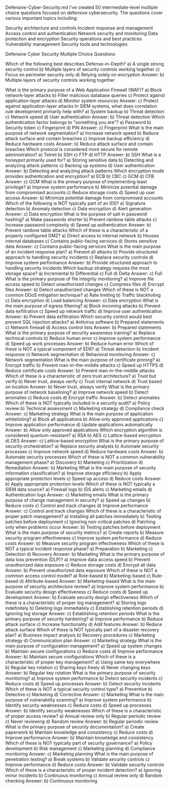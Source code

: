 Defensive-Cyber-Security.md
I've created 50 intermediate-level multiple choice questions focused on defensive cybersecurity. The questions cover various important topics including:

Security architecture and controls
Incident response and management
Access control and authentication
Network security and monitoring
Data protection and encryption
Security operations and best practices
Vulnerability management
Security tools and technologies



Defensive Cyber Security Multiple Choice Questions

Which of the following best describes Defense-in-Depth?
a) A single strong security control 
b) Multiple layers of security controls working together 
c) Focus on perimeter security only 
d) Relying solely on encryption
Answer: b) Multiple layers of security controls working together

What is the primary purpose of a Web Application Firewall (WAF)? a) Block network-layer attacks b) Filter malicious database queries c) Protect against application-layer attacks d) Monitor system resources Answer: c) Protect against application-layer attacks
In SIEM systems, what does correlation rule development primarily help with? a) System backup b) Threat detection c) Network speed d) User authentication Answer: b) Threat detection
Which authentication factor belongs to "something you are"? a) Password b) Security token c) Fingerprint d) PIN Answer: c) Fingerprint
What is the main purpose of network segmentation? a) Increase network speed b) Reduce attack surface and contain breaches c) Improve backup efficiency d) Reduce hardware costs Answer: b) Reduce attack surface and contain breaches
Which protocol is considered more secure for remote administration? a) Telnet b) SSH c) FTP d) HTTP Answer: b) SSH
What is a honeypot primarily used for? a) Storing sensitive data b) Detecting and analyzing attack patterns c) Backing up systems d) User authentication Answer: b) Detecting and analyzing attack patterns
Which encryption mode provides authentication and encryption? a) ECB b) CBC c) GCM d) CFB Answer: c) GCM
What is the primary purpose of implementing least privilege? a) Improve system performance b) Minimize potential damage from compromised accounts c) Reduce storage costs d) Speed up user access Answer: b) Minimize potential damage from compromised accounts
Which of the following is NOT typically part of an IDS? a) Signature detection b) Anomaly detection c) Data encryption d) Alert generation Answer: c) Data encryption
What is the purpose of salt in password hashing? a) Make passwords shorter b) Prevent rainbow table attacks c) Increase password complexity d) Speed up authentication Answer: b) Prevent rainbow table attacks
Which of these is a characteristic of a properly configured DMZ? a) Direct access to internal network b) Houses internal databases c) Contains public-facing services d) Stores sensitive data Answer: c) Contains public-facing services
What is the main purpose of an incident response plan? a) Prevent all attacks b) Provide structured approach to handling security incidents c) Replace security controls d) Improve system performance Answer: b) Provide structured approach to handling security incidents
Which backup strategy requires the most storage space? a) Incremental b) Differential c) Full d) Delta Answer: c) Full
What is the primary purpose of file integrity monitoring? a) Improve file access speed b) Detect unauthorized changes c) Compress files d) Encrypt files Answer: b) Detect unauthorized changes
Which of these is NOT a common DDoS mitigation technique? a) Rate limiting b) Traffic blackholing c) Data encryption d) Load balancing Answer: c) Data encryption
What is the main purpose of egress filtering? a) Block incoming attacks b) Prevent data exfiltration c) Speed up network traffic d) Improve user authentication Answer: b) Prevent data exfiltration
Which security control would best prevent SQL injection attacks? a) Antivirus software b) Prepared statements c) Network firewall d) Access control lists Answer: b) Prepared statements
What is the primary purpose of security awareness training? a) Replace technical controls b) Reduce human error c) Improve system performance d) Speed up work processes Answer: b) Reduce human error
Which of these is NOT a typical component of EDR? a) Threat detection b) Incident response c) Network segmentation d) Behavioral monitoring Answer: c) Network segmentation
What is the main purpose of certificate pinning? a) Encrypt traffic b) Prevent man-in-the-middle attacks c) Speed up HTTPS d) Reduce certificate costs Answer: b) Prevent man-in-the-middle attacks
Which of these is a characteristic of zero trust architecture? a) Trust but verify b) Never trust, always verify c) Trust internal network d) Trust based on location Answer: b) Never trust, always verify
What is the primary purpose of network baselining? a) Improve network speed b) Detect anomalies c) Reduce costs d) Encrypt traffic Answer: b) Detect anomalies
Which of these is NOT typically included in a security audit? a) Policy review b) Technical assessment c) Marketing strategy d) Compliance check Answer: c) Marketing strategy
What is the main purpose of application whitelisting? a) Block all applications b) Allow only approved applications c) Improve application performance d) Update applications automatically Answer: b) Allow only approved applications
Which encryption algorithm is considered quantum-resistant? a) RSA b) AES c) Lattice-based encryption d) DES Answer: c) Lattice-based encryption
What is the primary purpose of security orchestration? a) Replace security analysts b) Automate security processes c) Improve network speed d) Reduce hardware costs Answer: b) Automate security processes
Which of these is NOT a common vulnerability management phase? a) Discovery b) Marketing c) Prioritization d) Remediation Answer: b) Marketing
What is the main purpose of security information classification? a) Improve storage efficiency b) Apply appropriate protection levels c) Speed up access d) Reduce costs Answer: b) Apply appropriate protection levels
Which of these is NOT typically a SIEM data source? a) Firewall logs b) IDS alerts c) Marketing emails d) Authentication logs Answer: c) Marketing emails
What is the primary purpose of change management in security? a) Speed up changes b) Reduce costs c) Control and track changes d) Improve performance Answer: c) Control and track changes
Which of these is a characteristic of proper patch management? a) Installing all patches immediately b) Testing patches before deployment c) Ignoring non-critical patches d) Patching only when problems occur Answer: b) Testing patches before deployment
What is the main purpose of security metrics? a) Create reports b) Measure security program effectiveness c) Improve system performance d) Reduce costs Answer: b) Measure security program effectiveness
Which of these is NOT a typical incident response phase? a) Preparation b) Marketing c) Detection d) Recovery Answer: b) Marketing
What is the primary purpose of data loss prevention (DLP)? a) Improve data access speed b) Prevent unauthorized data exposure c) Reduce storage costs d) Encrypt all data Answer: b) Prevent unauthorized data exposure
Which of these is NOT a common access control model? a) Role-based b) Marketing-based c) Rule-based d) Attribute-based Answer: b) Marketing-based
What is the main purpose of security architecture review? a) Improve system performance b) Evaluate security design effectiveness c) Reduce costs d) Speed up development Answer: b) Evaluate security design effectiveness
Which of these is a characteristic of proper log management? a) Storing logs indefinitely b) Deleting logs immediately c) Establishing retention periods d) Ignoring log storage Answer: c) Establishing retention periods
What is the primary purpose of security hardening? a) Improve performance b) Reduce attack surface c) Increase functionality d) Add features Answer: b) Reduce attack surface
Which of these is NOT typically part of a disaster recovery plan? a) Business impact analysis b) Recovery procedures c) Marketing strategy d) Communication plan Answer: c) Marketing strategy
What is the main purpose of configuration management? a) Speed up system changes b) Maintain secure configurations c) Reduce costs d) Improve performance Answer: b) Maintain secure configurations
Which of these is a characteristic of proper key management? a) Using same key everywhere b) Regular key rotation c) Sharing keys freely d) Never changing keys Answer: b) Regular key rotation
What is the primary purpose of security monitoring? a) Improve system performance b) Detect security incidents c) Reduce costs d) Speed up processes Answer: b) Detect security incidents
Which of these is NOT a typical security control type? a) Preventive b) Detective c) Marketing d) Corrective Answer: c) Marketing
What is the main purpose of vulnerability scanning? a) Improve system performance b) Identify security weaknesses c) Reduce costs d) Speed up processes Answer: b) Identify security weaknesses
Which of these is a characteristic of proper access review? a) Annual review only b) Regular periodic review c) Never reviewing d) Random review Answer: b) Regular periodic review
What is the primary purpose of security documentation? a) Create paperwork b) Maintain knowledge and consistency c) Reduce costs d) Improve performance Answer: b) Maintain knowledge and consistency
Which of these is NOT typically part of security governance? a) Policy development b) Risk management c) Marketing planning d) Compliance monitoring Answer: c) Marketing planning
What is the main purpose of penetration testing? a) Break systems b) Validate security controls c) Improve performance d) Reduce costs Answer: b) Validate security controls
Which of these is a characteristic of proper incident detection? a) Ignoring minor incidents b) Continuous monitoring c) Annual review only d) Random checking Answer: b) Continuous monitoring
